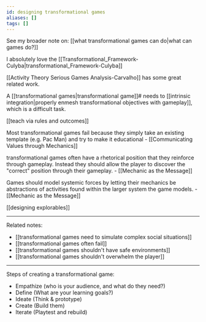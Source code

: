 ```yaml
---
id: designing transformational games
aliases: []
tags: []
---
```


See my broader note on: [[what transformational games can do|what can games do?]]

I absolutely love the [[Transformational_Framework-Culyba|transformational_Framework-Culyba]]

[[Activity Theory Serious Games Analysis-Carvalho]] has some great related work.

A [[transformational games|transformational game]]# needs to [[intrinsic integration|properly enmesh transformational objectives with gameplay]], which is a difficult task.

[[teach via rules and outcomes]]

Most transformational games fail because they simply take an existing template (e.g. Pac Man) and try to make it educational - [[Communicating Values through Mechanics]]

transformational games often have a rhetorical position that they reinforce through gameplay. Instead they should allow the player to discover the "correct" position through their gameplay. - [[Mechanic as the Message]]

Games should model systemic forces by letting their mechanics be abstractions of activities found within the larger system the game models. - [[Mechanic as the Message]]

[[designing explorables]]

-------

Related notes:

 - [[transformational games need to simulate complex social situations]]
 - [[transformational games often fail]]
 - [[transformational games shouldn't have safe environments]]
 - [[transformational games shouldn't overwhelm the player]]

----------------

Steps of creating a transformational game:

 - Empathize (who is your audience, and what do they need?)
 - Define (What are your learning goals?)
 - Ideate (Think & prototype)
 - Create (Build them)
 - Iterate (Playtest and rebuild)
